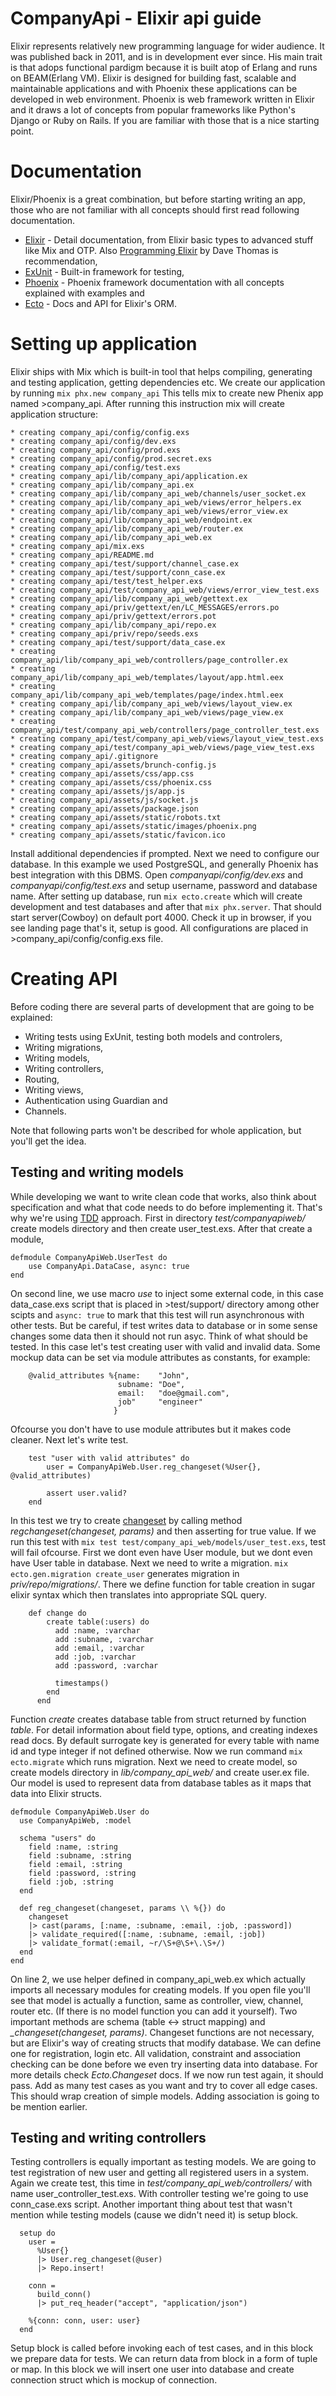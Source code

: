 # CompanyApi - Elixir api guide

Elixir represents relatively new programming language for wider audience. It was published back in 2011, and is in development ever since. His main trait is that adops functional pardigm because it is built atop of Erlang and runs on BEAM(Erlang VM). 
Elixir is designed for building fast, scalable and maintainable applications and with Phoenix these applications can be developed in web environment. Phoenix is web framework written in Elixir and it draws a lot of concepts from popular frameworks like Python's Django or Ruby on Rails. If you are familiar with those that is a nice starting point.

# Documentation
Elixir/Phoenix is a great combination, but before starting writing an app, those who are not familiar with all concepts should first read following documentation.
* [Elixir](https://elixir-lang.org/) - Detail documentation, from Elixir basic types to advanced stuff like Mix and OTP. Also [Programming Elixir](https://pragprog.com/book/elixir/programming-elixir) by Dave Thomas is recommendation,
* [ExUnit](https://hexdocs.pm/ex_unit/ExUnit.html) - Built-in framework for testing,
* [Phoenix](http://phoenixframework.org/) - Phoenix framework documentation with all concepts explained with examples and
* [Ecto](https://hexdocs.pm/ecto/Ecto.html) - Docs and API for Elixir's ORM.

# Setting up application
Elixir ships with Mix which is built-in tool that helps compiling, generating and testing application, getting dependencies etc.
We create our application by running
`mix phx.new company_api`
This tells mix to create new Phenix app named >company_api. After running this instruction mix will create application structure:
```
* creating company_api/config/config.exs
* creating company_api/config/dev.exs
* creating company_api/config/prod.exs
* creating company_api/config/prod.secret.exs
* creating company_api/config/test.exs
* creating company_api/lib/company_api/application.ex
* creating company_api/lib/company_api.ex
* creating company_api/lib/company_api_web/channels/user_socket.ex
* creating company_api/lib/company_api_web/views/error_helpers.ex
* creating company_api/lib/company_api_web/views/error_view.ex
* creating company_api/lib/company_api_web/endpoint.ex
* creating company_api/lib/company_api_web/router.ex
* creating company_api/lib/company_api_web.ex
* creating company_api/mix.exs
* creating company_api/README.md
* creating company_api/test/support/channel_case.ex
* creating company_api/test/support/conn_case.ex
* creating company_api/test/test_helper.exs
* creating company_api/test/company_api_web/views/error_view_test.exs
* creating company_api/lib/company_api_web/gettext.ex
* creating company_api/priv/gettext/en/LC_MESSAGES/errors.po
* creating company_api/priv/gettext/errors.pot
* creating company_api/lib/company_api/repo.ex
* creating company_api/priv/repo/seeds.exs
* creating company_api/test/support/data_case.ex
* creating company_api/lib/company_api_web/controllers/page_controller.ex
* creating company_api/lib/company_api_web/templates/layout/app.html.eex
* creating company_api/lib/company_api_web/templates/page/index.html.eex
* creating company_api/lib/company_api_web/views/layout_view.ex
* creating company_api/lib/company_api_web/views/page_view.ex
* creating company_api/test/company_api_web/controllers/page_controller_test.exs
* creating company_api/test/company_api_web/views/layout_view_test.exs
* creating company_api/test/company_api_web/views/page_view_test.exs
* creating company_api/.gitignore
* creating company_api/assets/brunch-config.js
* creating company_api/assets/css/app.css
* creating company_api/assets/css/phoenix.css
* creating company_api/assets/js/app.js
* creating company_api/assets/js/socket.js
* creating company_api/assets/package.json
* creating company_api/assets/static/robots.txt
* creating company_api/assets/static/images/phoenix.png
* creating company_api/assets/static/favicon.ico
```
Install additional dependencies if prompted. Next we need to configure our database. In this example we used PostgreSQL, and generally Phoenix has best integration with this DBMS.
Open *companyapi/config/dev.exs* and *companyapi/config/test.exs* and setup username, password and database name. After setting up database, run `mix ecto.create` which will create development and test databases and after that `mix phx.server`. That should start server(Cowboy) on default port 4000. Check it up in browser, if you see landing page that's it, setup is good.
All configurations are placed in >company_api/config/config.exs file. 

# Creating API
Before coding there are several parts of development that are going to be explained:
* Writing tests using ExUnit, testing both models and controlers,
* Writing migrations,
* Writing models,
* Writing controllers,
* Routing,
* Writing views,
* Authentication using Guardian and
* Channels.

Note that following parts won't be described for whole application, but you'll get the idea. 

## Testing and writing models
While developing we want to write clean code that works, also think about specification and what that code needs to do before implementing it. That's why we're using [TDD](http://agiledata.org/essays/tdd.html) approach.
First in directory *test/companyapiweb/* create models directory and then create user_test.exs. After that create a module, 
```
defmodule CompanyApiWeb.UserTest do
    use CompanyApi.DataCase, async: true
end
```
On second line, we use macro *use* to inject some external code, in this case data_case.exs script that is placed in >test/support/ directory among other scipts and `async: true` to mark that this test will run asynchronous with other tests. But be careful, if test writes data to database or in some sense changes some data then it should not run asyc.
Think of what should be tested. In this case let's test creating user with valid and invalid data. Some mockup data can be set via module attributes as constants, for example:
```
    @valid_attributes %{name:    "John",
                        subname: "Doe",
                        email:   "doe@gmail.com",
                        job"     "engineer"
                       }
```
Ofcourse you don't have to use module attributes but it makes code cleaner. Next let's write test.
```  
    test "user with valid attributes" do
        user = CompanyApiWeb.User.reg_changeset(%User{}, @valid_attributes)

        assert user.valid?
    end
```
In this test we try to create [changeset](https://hexdocs.pm/ecto/Ecto.Changeset.html) by calling method *regchangeset(changeset, params)* and then asserting for true value. If we run this test with `mix test test/company_api_web/models/user_test.exs`, test will fail ofcourse. First we dont even have User module, but we dont even have User table in database. Next we need to write a migration.
`mix ecto.gen.migration create_user` generates migration in *priv/repo/migrations/*. There we define function for table creation in sugar elixir syntax which then translates into appropriate SQL query.
```
    def change do
        create table(:users) do
          add :name, :varchar
          add :subname, :varchar
          add :email, :varchar
          add :job, :varchar
          add :password, :varchar

          timestamps()
        end
      end
  ```
Function *create* creates database table from struct returned by function *table*. For detail information about field type, options, and creating indexes read docs. By default surrogate key is generated for every table with name id and type integer if not defined otherwise.
Now we run command `mix ecto.migrate` which runs migration.
Next we need to create model, so create models directory in *lib/company_api_web/* and create user.ex file. 
Our model is used to represent data from database tables as it maps that data into Elixir structs.
```
defmodule CompanyApiWeb.User do
  use CompanyApiWeb, :model

  schema "users" do
    field :name, :string
    field :subname, :string
    field :email, :string
    field :password, :string
    field :job, :string
  end
  
  def reg_changeset(changeset, params \\ %{}) do
    changeset
    |> cast(params, [:name, :subname, :email, :job, :password])
    |> validate_required([:name, :subname, :email, :job])
    |> validate_format(:email, ~r/\S+@\S+\.\S+/)
  end
end
```
On line 2, we use helper defined in company_api_web.ex which actually imports all necessary modules for creating models. If you open file you'll see that model is actually a function, same as controller, view, channel, router etc. (If there is no model function you can add it yourself).
Two important methods are schema (table <-> struct mapping) and *_changeset(changeset, params)*. Changeset functions are not necessary, but are Elixir's way of creating structs that modify database. We can define one for registration, login etc. All validation, constraint and association checking can be done before we even try inserting data into database. For more details check *Ecto.Changeset* docs.
If we now run test again, it should pass. Add as many test cases as you want and try to cover all edge cases. 
This should wrap creation of simple models. Adding association is going to be mention earlier. 

## Testing and writing controllers
Testing controllers is equally important as testing models. We are going to test registration of new user and getting all registered users in a system. Again we create test, this time in *test/company_api_web/controllers/* with name user_controller_test.exs. With controller testing we're going to use conn_case.exs script. Another important thing about test that wasn't mention while testing models (cause we didn't need it) is setup block. 
```
  setup do
    user =
      %User{}
      |> User.reg_changeset(@user)
      |> Repo.insert!

    conn =
      build_conn()
      |> put_req_header("accept", "application/json")

    %{conn: conn, user: user}
  end
```
Setup block is called before invoking each of test cases, and in this block we prepare data for tests. We can return data from block in a form of tuple or map. In this block we will insert one user into database and create connection struct which is mockup of connection.





















